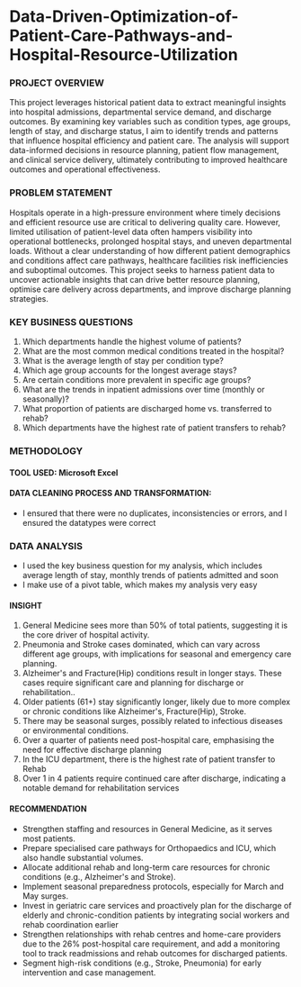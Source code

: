 # Data-Driven-Optimization-of-Patient-Care-Pathways-and-Hospital-Resource-Utilization
### PROJECT OVERVIEW
This project leverages historical patient data to extract meaningful insights into hospital admissions, departmental service demand, and discharge outcomes. 
By examining key variables such as condition types, age groups, length of stay, and discharge status, I aim to identify trends and patterns that influence hospital efficiency and patient care. 
The analysis will support data-informed decisions in resource planning, patient flow management, and clinical service delivery, ultimately contributing to improved healthcare outcomes and operational effectiveness.
### PROBLEM STATEMENT 
Hospitals operate in a high-pressure environment where timely decisions and efficient resource use are critical to delivering quality care.
However, limited utilisation of patient-level data often hampers visibility into operational bottlenecks, prolonged hospital stays, and uneven departmental loads. 
Without a clear understanding of how different patient demographics and conditions affect care pathways, healthcare facilities risk inefficiencies and suboptimal outcomes. 
This project seeks to harness patient data to uncover actionable insights that can drive better resource planning, optimise care delivery across departments, and improve discharge planning strategies.
### KEY BUSINESS QUESTIONS
1.	Which departments handle the highest volume of patients?
2.	 What are the most common medical conditions treated in the hospital?
3.	What is the average length of stay per condition type?
4.	Which age group accounts for the longest average stays?
5.	Are certain conditions more prevalent in specific age groups?
6.	What are the trends in inpatient admissions over time (monthly or seasonally)?
7.	What proportion of patients are discharged home vs. transferred to rehab?
8.	Which departments have the highest rate of patient transfers to rehab?
### METHODOLOGY
#### TOOL USED: Microsoft Excel
#### DATA CLEANING PROCESS AND TRANSFORMATION: 
- I ensured that there were no duplicates, inconsistencies or errors, and I ensured the datatypes were correct  
### DATA ANALYSIS
- I used the key business question for my analysis, which includes average length of stay, monthly trends of patients admitted and soon
- I make use of a pivot table, which makes my analysis very easy
#### INSIGHT
1. General Medicine sees more than 50% of total patients, suggesting it is the core driver of hospital activity.
2. Pneumonia and Stroke cases dominated, which can vary across different age groups, with implications for seasonal and emergency care planning.
3. Alzheimer's and Fracture(Hip) conditions result in longer stays.  These cases require significant care and planning for discharge or rehabilitation..
4. Older patients (61+) stay significantly longer, likely due to more complex or chronic conditions like Alzheimer's, Fracture(Hip), Stroke.
5. There may be seasonal surges, possibly related to infectious diseases or environmental conditions.
6. Over a quarter of patients need post-hospital care, emphasising the need for effective discharge planning
7. In the ICU department, there is the highest rate of patient transfer to Rehab 
8. Over 1 in 4 patients require continued care after discharge, indicating a notable demand for rehabilitation services
#### RECOMMENDATION

- Strengthen staffing and resources in General Medicine, as it serves most patients.
- Prepare specialised care pathways for Orthopaedics and ICU, which also handle substantial volumes.
- Allocate additional rehab and long-term care resources for chronic conditions (e.g., Alzheimer's and Stroke).
- Implement seasonal preparedness protocols, especially for March and May surges.
- Invest in geriatric care services and proactively plan for the discharge of elderly and chronic-condition patients by integrating social workers and rehab coordination earlier
- Strengthen relationships with rehab centres and home-care providers due to the 26% post-hospital care requirement, and add a monitoring tool to track readmissions and rehab outcomes for discharged patients.
- Segment high-risk conditions (e.g., Stroke, Pneumonia) for early intervention and case management.

